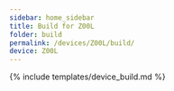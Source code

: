 ```yaml
---
sidebar: home_sidebar
title: Build for Z00L
folder: build
permalink: /devices/Z00L/build/
device: Z00L
---
```

{% include templates/device_build.md %}
